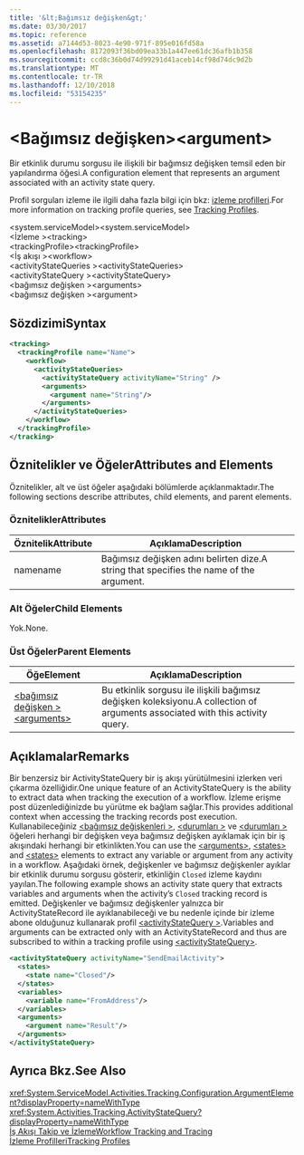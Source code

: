 ```yaml
---
title: '&lt;Bağımsız değişken&gt;'
ms.date: 03/30/2017
ms.topic: reference
ms.assetid: a7144d53-8023-4e90-971f-895e016fd58a
ms.openlocfilehash: 8172093f36bd09ea33b1a447ee61dc36afb1b358
ms.sourcegitcommit: ccd8c36b0d74d99291d41aceb14cf98d74dc9d2b
ms.translationtype: MT
ms.contentlocale: tr-TR
ms.lasthandoff: 12/10/2018
ms.locfileid: "53154235"
---
```

# <a name="ltargumentgt"></a><span data-ttu-id="13a70-102">&lt;Bağımsız değişken&gt;</span><span class="sxs-lookup"><span data-stu-id="13a70-102">&lt;argument&gt;</span></span>
<span data-ttu-id="13a70-103">Bir etkinlik durumu sorgusu ile ilişkili bir bağımsız değişken temsil eden bir yapılandırma öğesi.</span><span class="sxs-lookup"><span data-stu-id="13a70-103">A configuration element that represents an argument associated with an activity state query.</span></span>  
  
 <span data-ttu-id="13a70-104">Profil sorguları izleme ile ilgili daha fazla bilgi için bkz: [izleme profilleri](../../../../../docs/framework/windows-workflow-foundation/tracking-profiles.md).</span><span class="sxs-lookup"><span data-stu-id="13a70-104">For more information on tracking profile queries, see [Tracking Profiles](../../../../../docs/framework/windows-workflow-foundation/tracking-profiles.md).</span></span>  
  
<span data-ttu-id="13a70-105">\<system.serviceModel></span><span class="sxs-lookup"><span data-stu-id="13a70-105">\<system.serviceModel></span></span>  
<span data-ttu-id="13a70-106">\<İzleme ></span><span class="sxs-lookup"><span data-stu-id="13a70-106">\<tracking></span></span>  
<span data-ttu-id="13a70-107">\<trackingProfile></span><span class="sxs-lookup"><span data-stu-id="13a70-107">\<trackingProfile></span></span>  
<span data-ttu-id="13a70-108">\<İş akışı ></span><span class="sxs-lookup"><span data-stu-id="13a70-108">\<workflow></span></span>  
<span data-ttu-id="13a70-109">\<activityStateQueries ></span><span class="sxs-lookup"><span data-stu-id="13a70-109">\<activityStateQueries></span></span>  
<span data-ttu-id="13a70-110">\<activityStateQuery ></span><span class="sxs-lookup"><span data-stu-id="13a70-110">\<activityStateQuery></span></span>  
<span data-ttu-id="13a70-111">\<bağımsız değişken ></span><span class="sxs-lookup"><span data-stu-id="13a70-111">\<arguments></span></span>  
<span data-ttu-id="13a70-112">\<bağımsız değişken ></span><span class="sxs-lookup"><span data-stu-id="13a70-112">\<argument></span></span>  
  
## <a name="syntax"></a><span data-ttu-id="13a70-113">Sözdizimi</span><span class="sxs-lookup"><span data-stu-id="13a70-113">Syntax</span></span>  
  
```xml
<tracking>
  <trackingProfile name="Name">
    <workflow>
      <activityStateQueries>
        <activityStateQuery activityName="String" />
        <arguments>
          <argument name="String"/>
        </arguments>
      </activityStateQueries>
    </workflow>
  </trackingProfile>
</tracking>  
```  
  
## <a name="attributes-and-elements"></a><span data-ttu-id="13a70-114">Öznitelikler ve Öğeler</span><span class="sxs-lookup"><span data-stu-id="13a70-114">Attributes and Elements</span></span>  
 <span data-ttu-id="13a70-115">Öznitelikler, alt ve üst öğeler aşağıdaki bölümlerde açıklanmaktadır.</span><span class="sxs-lookup"><span data-stu-id="13a70-115">The following sections describe attributes, child elements, and parent elements.</span></span>  
  
### <a name="attributes"></a><span data-ttu-id="13a70-116">Öznitelikler</span><span class="sxs-lookup"><span data-stu-id="13a70-116">Attributes</span></span>  
  
|<span data-ttu-id="13a70-117">Öznitelik</span><span class="sxs-lookup"><span data-stu-id="13a70-117">Attribute</span></span>|<span data-ttu-id="13a70-118">Açıklama</span><span class="sxs-lookup"><span data-stu-id="13a70-118">Description</span></span>|  
|---------------|-----------------|  
|<span data-ttu-id="13a70-119">name</span><span class="sxs-lookup"><span data-stu-id="13a70-119">name</span></span>|<span data-ttu-id="13a70-120">Bağımsız değişken adını belirten dize.</span><span class="sxs-lookup"><span data-stu-id="13a70-120">A string that specifies the name of the argument.</span></span>|  
  
### <a name="child-elements"></a><span data-ttu-id="13a70-121">Alt Öğeler</span><span class="sxs-lookup"><span data-stu-id="13a70-121">Child Elements</span></span>  
 <span data-ttu-id="13a70-122">Yok.</span><span class="sxs-lookup"><span data-stu-id="13a70-122">None.</span></span>  
  
### <a name="parent-elements"></a><span data-ttu-id="13a70-123">Üst Öğeler</span><span class="sxs-lookup"><span data-stu-id="13a70-123">Parent Elements</span></span>  
  
|<span data-ttu-id="13a70-124">Öğe</span><span class="sxs-lookup"><span data-stu-id="13a70-124">Element</span></span>|<span data-ttu-id="13a70-125">Açıklama</span><span class="sxs-lookup"><span data-stu-id="13a70-125">Description</span></span>|  
|-------------|-----------------|  
|[<span data-ttu-id="13a70-126">\<bağımsız değişken ></span><span class="sxs-lookup"><span data-stu-id="13a70-126">\<arguments></span></span>](../../../../../docs/framework/configure-apps/file-schema/windows-workflow-foundation/arguments.md)|<span data-ttu-id="13a70-127">Bu etkinlik sorgusu ile ilişkili bağımsız değişken koleksiyonu.</span><span class="sxs-lookup"><span data-stu-id="13a70-127">A collection of arguments associated with this activity query.</span></span>|  
  
## <a name="remarks"></a><span data-ttu-id="13a70-128">Açıklamalar</span><span class="sxs-lookup"><span data-stu-id="13a70-128">Remarks</span></span>  
 <span data-ttu-id="13a70-129">Bir benzersiz bir ActivityStateQuery bir iş akışı yürütülmesini izlerken veri çıkarma özelliğidir.</span><span class="sxs-lookup"><span data-stu-id="13a70-129">One unique feature of an ActivityStateQuery is the ability to extract data when tracking the execution of a workflow.</span></span> <span data-ttu-id="13a70-130">İzleme erişme post düzenlediğinizde bu yürütme ek bağlam sağlar.</span><span class="sxs-lookup"><span data-stu-id="13a70-130">This provides additional context when accessing the tracking records post execution.</span></span> <span data-ttu-id="13a70-131">Kullanabileceğiniz [ \<bağımsız değişkenleri >](../../../../../docs/framework/configure-apps/file-schema/windows-workflow-foundation/arguments.md), [ \<durumları >](../../../../../docs/framework/configure-apps/file-schema/windows-workflow-foundation/states.md) ve [ \<durumları >](../../../../../docs/framework/configure-apps/file-schema/windows-workflow-foundation/states.md) öğeleri herhangi bir değişken veya bağımsız değişken ayıklamak için bir iş akışındaki herhangi bir etkinlikten.</span><span class="sxs-lookup"><span data-stu-id="13a70-131">You can use the [\<arguments>](../../../../../docs/framework/configure-apps/file-schema/windows-workflow-foundation/arguments.md), [\<states>](../../../../../docs/framework/configure-apps/file-schema/windows-workflow-foundation/states.md) and [\<states>](../../../../../docs/framework/configure-apps/file-schema/windows-workflow-foundation/states.md) elements to extract any variable or argument from any activity in a workflow.</span></span> <span data-ttu-id="13a70-132">Aşağıdaki örnek, değişkenler ve bağımsız değişkenler ayıklar bir etkinlik durumu sorgusu gösterir, etkinliğin `Closed` izleme kaydını yayılan.</span><span class="sxs-lookup"><span data-stu-id="13a70-132">The following example shows an activity state query that extracts variables and arguments when the activity’s `Closed` tracking record is emitted.</span></span> <span data-ttu-id="13a70-133">Değişkenler ve bağımsız değişkenler yalnızca bir ActivityStateRecord ile ayıklanabileceği ve bu nedenle içinde bir izleme abone olduğunuz kullanarak profil [ \<activityStateQuery >](../../../../../docs/framework/configure-apps/file-schema/windows-workflow-foundation/activitystatequery.md).</span><span class="sxs-lookup"><span data-stu-id="13a70-133">Variables and arguments can be extracted only with an ActivityStateRecord and thus are subscribed to within a tracking profile using [\<activityStateQuery>](../../../../../docs/framework/configure-apps/file-schema/windows-workflow-foundation/activitystatequery.md).</span></span>  
  
```xml  
<activityStateQuery activityName="SendEmailActivity">  
  <states>  
    <state name="Closed"/>  
  </states>  
  <variables>  
    <variable name="FromAddress"/>  
  </variables>  
  <arguments>  
    <argument name="Result"/>  
  </arguments>  
</activityStateQuery>  
```  
  
## <a name="see-also"></a><span data-ttu-id="13a70-134">Ayrıca Bkz.</span><span class="sxs-lookup"><span data-stu-id="13a70-134">See Also</span></span>  
 <xref:System.ServiceModel.Activities.Tracking.Configuration.ArgumentElement?displayProperty=nameWithType>       
 <xref:System.Activities.Tracking.ActivityStateQuery?displayProperty=nameWithType>       
 [<span data-ttu-id="13a70-135">İş Akışı Takip ve İzleme</span><span class="sxs-lookup"><span data-stu-id="13a70-135">Workflow Tracking and Tracing</span></span>](../../../../../docs/framework/windows-workflow-foundation/workflow-tracking-and-tracing.md)  
 [<span data-ttu-id="13a70-136">İzleme Profilleri</span><span class="sxs-lookup"><span data-stu-id="13a70-136">Tracking Profiles</span></span>](../../../../../docs/framework/windows-workflow-foundation/tracking-profiles.md)
